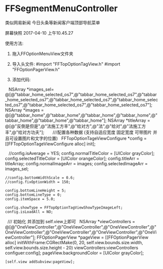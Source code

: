 # FFSegmentMenuController
类似网易新闻 今日头条等新闻客户端顶部导航菜单

屏幕快照 2017-04-10 上午10.45.27

使用方法:

1. 拖入FFOptionMenuView文件夹

2. 导入头文件:
#import "FFTopOptionTagView.h"
#import "FFOptionPagerView.h"

3. 添加代码:
 
    NSArray *images_sel= @[@"tabbar_home_selected_os7",@"tabbar_home_selected_os7",@"tabbar_home_selected_os7",@"tabbar_home_selected_os7",@"tabbar_home_selected_os7",@"tabbar_home_selected_os7",@"tabbar_home_selected_os7"];
    NSArray *images = @[@"tabbar_home",@"tabbar_home",@"tabbar_home",@"tabbar_home",@"tabbar_home",@"tabbar_home",@"tabbar_home"];
    NSArray *titleArray = @[@"反倒是但是",@"法施工方丰",@"给对方",@"法",@"给对",@"法施工方丰",@"给对方功夫"];
    
   ///配置各种数据 (支持自适应宽度 固定宽度  可带图片 并且可设置图片和文字的位置)
    FFTopOptionTageViewConfigure *config = [[FFTopOptionTageViewConfigure alloc] init];
 
    //config.isAverage = YES;
    config.normalTitleColor = [UIColor grayColor];
    config.selectedTitleColor = [UIColor orangeColor];
    config.titleArr = titleArray;
    config.normalImageArr = images;
    config.selectedImageArr = images_sel;
    
    //config.bottomWidthScale = 0.6;
    //config.fixOptionWidth = 150;
    
    config.bottomLineHeight = 5;
    config.bottomLineType = 0;
    config.itemSpace = 5.0;
    
    config.showType = FFTopOptionTagViewShowTypeImageLeft;
    config.isLoadAll = NO;
    
    /// 初始化 并添加到 self.view上即可
   NSArray *viewControllers = @[@"OneViewController",@"OneViewController",@"OneViewController",@"OneViewController",@"OneViewController",@"OneViewController",@"OneViewController"];
    FFOptionPagerView *pageView = [[FFOptionPagerView alloc] initWithFrame:CGRectMake(0, 20, self.view.bounds.size.width, self.view.bounds.size.height - 20) viewControllers:viewControllers configuer:config];
    pageView.backgroundColor = [UIColor grayColor];
    
    [self.view addSubview:pageView];

